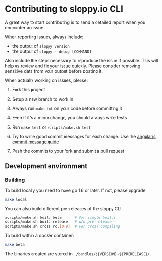# Contributing to sloppy.io CLI

A great way to start contributing is to send a detailed report when you encounter an issue.

When reporting issues, always include:
* the output of `sloppy version`
* the output of `sloppy --debug [COMMAND]`

Also include the steps necessary to reproduce the issue if possible. This will help us review and fix your issue quickly.
Please consider removing sensitive data from your output before posting it.

When actually working on issues, please:

1. Fork this project

2. Setup a new branch to work in

3. Always run `make fmt` on your code before committing it

4. Even if it's a minor change, you should always write tests

5. Run `make test` or `scripts/make.sh test`

6. Try to write good commit messages for each change. Use the [angularjs commit message guide](https://gist.github.com/stephenparish/9941e89d80e2bc58a153)

7. Push the commits to your fork and submit a pull request

## Development environment

### Building

To build locally you need to have go 1.6 or later. If not, please upgrade.

```sh
make local
```

You can also build different pre-releases of the sloppy CLI.
```sh
scripts/make.sh build beta      # For single builds
scripts/make.sh build release   # w/o pre-release
scripts/make.sh cross rc.[0-9]  # For cross compiling
```

To build within a docker container:
```sh
make beta
```
The binaries created are stored in `./bundles/${VERSION}-${PRERELEASE}/`.
